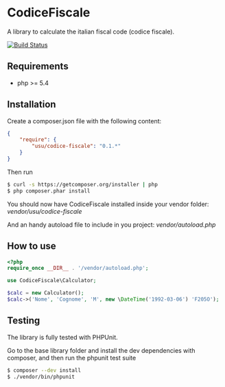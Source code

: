 CodiceFiscale
==============

A library to calculate the italian fiscal code (codice fiscale).

[![Build Status](https://travis-ci.org/andreausu/CodiceFiscale.png?branch=master)](https://travis-ci.org/andreausu/CodiceFiscale)

Requirements
------------

- php >= 5.4

Installation
------------

Create a composer.json file with the following content:

``` json
{
    "require": {
        "usu/codice-fiscale": "0.1.*"
    }
}
```

Then run

``` bash
$ curl -s https://getcomposer.org/installer | php
$ php composer.phar install
```

You should now have CodiceFiscale installed inside your vendor folder: *vendor/usu/codice-fiscale*

And an handy autoload file to include in you project: *vendor/autoload.php*

How to use
----------

``` php
<?php
require_once __DIR__ . '/vendor/autoload.php';

use CodiceFiscale\Calculator;

$calc = new Calculator();
$calc->('Nome', 'Cognome', 'M', new \DateTime('1992-03-06') 'F205O');
```

Testing
-------

The library is fully tested with PHPUnit.

Go to the base library folder and install the dev dependencies with composer, and then run the phpunit test suite

``` bash
$ composer --dev install
$ ./vendor/bin/phpunit
```
